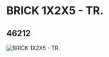 # BRICK 1X2X5 - TR.
## 46212
![BRICK 1X2X5 - TR.](https://lc-www-live-s.legocdn.com/media/bricks/5/2/4195538.jpg)